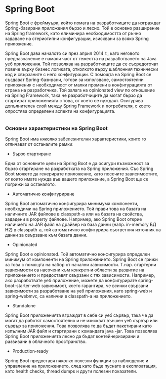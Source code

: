 # Spring Boot

Spring Boot е фреймуърк, който помага на разработчиците да изграждат Spring-базирани приложения бързо и лесно. Той е основно разширение на Spring framework, като елиминира необходимостта от ръчно задаване на стериотипни конфигурации, изисквани за всяко Spring приложение.

Spring Boot дава началото си през април 2014 г., като неговото предназначение е намали част от тежестта на разработването на Java уеб приложения. Той позволява на разработчиците да се съсредоточат повече върху бизнес логиката, отколкото върху шаблонния технически код и свързаните с него конфигурации. С помощта на Spring Boot се създават Spring-базирани, готови за използване, самостоятелни приложения с необходимост от малки промени в конфигурацията от страна на разработчика. Той залага на opinionated view по отношение на Spring Framework, така че разработчиците да могат бързо да стартират приложенията с това, от което се нуждаят. Осигурява допълнителен слой между Spring Framework и потребителя, с което опростява определени аспекти на конфигурацията.

<figure><img src="../../.gitbook/assets/image (18).png" alt=""><figcaption></figcaption></figure>

### Основни характеристики на Spring Boot

Spring Boot има няколко забележителни характеристики, които го отличават от останалите рамки:

* Бързо стартиране

Една от основните цели на Spring Boot е да осигури възможност за бързо стартиране на разработката на Spring приложения. Със Spring Boot можете да генерирате приложение, като посочите зависимостите, от които имате нужда във вашето приложение, а Spring Boot ще се погрижи за останалото.

* Автоматично конфигуриране

Spring Boot автоматично конфигурира минимума компоненти, необходими на Spring приложението. Той прави това на базата на наличните JAR файлове в classpath-а или на базата на свойства, зададени в property файлове. Например, ако Spring Boot открие наличието на JAR файл на драйвер на база данни (напр. in-memory БД H2) в classpath-а, той автоматично конфигурира съответния източник на данни за свързване към базата данни.

* Opinionated

Spring Boot е opinionated. Той автоматично конфигурира определен минимум от компоненти на  Spring приложението. Spring Boot се грижи за това с помощта на набор от начални зависимости. Т.нар. стартерни зависимости са насочени към конкретни области за развитие на приложението и предоставят свързани с тях зависимости. Например, ако разработвате уеб приложение, можете да конфигурирате spring-boot-starter-web зависимост, което гарантира, че всички свързани зависимости за разработване на уеб приложения, като spring-web и spring-webmvc, са налични в classpath-а на приложението.

* Standalone

Spring Boot приложенията вграждат в себе си уеб сървър, така че да могат да работят самостоятелно и не изискват  външен уеб сървър или сървър за приложения. Това позволява те да бъдат пакетирани като изпълним JAR файл и стартирани с командата java -jar. Това позволява Spring Boot приложенията лесно да бъдат контейнеризирани и развивани в облачното пространство.

* Production-ready

Spring Boot предоставя няколко полезни функции за наблюдение и управление на приложението, след като бъде пуснато в експлоатация, като health checks, thread dumps и други полезни показатели.
